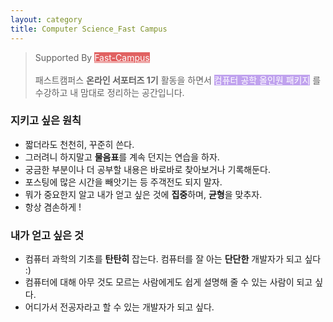 ```yaml
---
layout: category
title: Computer Science_Fast Campus
---
```

>Supported By <a style="background-color : #e16262 ;color: white" href="https://www.fastcampus.co.kr/">Fast-Campus</a><br><br> 패스트캠퍼스 **온라인 서포터즈 1기** 활동을 하면서 <span style="background-color: rgba(131, 73, 224, 0.5); color:white;">컴퓨터 공학 올인원 패키지</span> 를 수강하고 내 맘대로 정리하는 공간입니다.

###  지키고 싶은 원칙

- 짧더라도 천천히, 꾸준히 쓴다.
- 그러려니 하지말고 **물음표**를 계속 던지는 연습을 하자. 
- 궁금한 부분이나 더 공부할 내용은 바로바로 찾아보거나 기록해둔다.
- 포스팅에 많은 시간을 빼앗기는 등 주객전도 되지 말자.
- 뭐가 중요한지 알고 내가 얻고 싶은 것에 **집중**하며, **균형**을 맞추자.
- 항상 겸손하게 !

### 내가 얻고 싶은 것
- 컴퓨터 과학의 기초를 **탄탄히** 잡는다. 컴퓨터를 잘 아는 **단단한** 개발자가 되고 싶다 :)
- 컴퓨터에 대해 아무 것도 모르는 사람에게도 쉽게 설명해 줄 수 있는 사람이 되고 싶다.
- 어디가서 전공자라고 할 수 있는 개발자가 되고 싶다.

<br>
